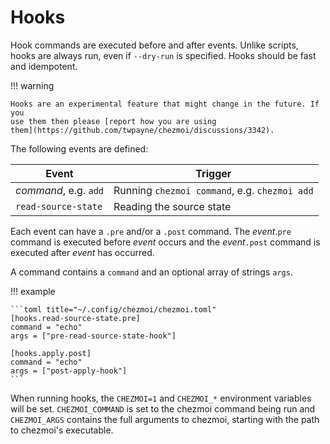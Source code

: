 # Hooks

Hook commands are executed before and after events. Unlike scripts, hooks are
always run, even if `--dry-run` is specified. Hooks should be fast and
idempotent.

!!! warning

    Hooks are an experimental feature that might change in the future. If you
    use them then please [report how you are using
    them](https://github.com/twpayne/chezmoi/discussions/3342).

The following events are defined:

| Event                 | Trigger                                       |
| --------------------- | --------------------------------------------- |
| *command*, e.g. `add` | Running `chezmoi command`, e.g. `chezmoi add` |
| `read-source-state`   | Reading the source state                      |

Each event can have a `.pre` and/or a `.post` command. The *event*.`pre` command
is executed before *event* occurs and the *event*`.post` command is executed
after *event* has occurred.

 A command contains a `command` and an optional array of strings `args`.

!!! example

    ```toml title="~/.config/chezmoi/chezmoi.toml"
    [hooks.read-source-state.pre]
    command = "echo"
    args = ["pre-read-source-state-hook"]

    [hooks.apply.post]
    command = "echo"
    args = ["post-apply-hook"]
    ```

When running hooks, the `CHEZMOI=1` and `CHEZMOI_*` environment variables will
be set. `CHEZMOI_COMMAND` is set to the chezmoi command being run and
`CHEZMOI_ARGS` contains the full arguments to chezmoi, starting with the path to
chezmoi's executable.

